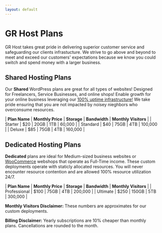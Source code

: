 ```yaml
---
layout: default
---
```

# GR Host Plans

GR Host takes great pride in delivering superior customer service and safeguarding our clients infrastucture. We strive to go above and beyond to meet and exceed our customers' expectations because we know you could switch and spend money with a larger business.

## Shared Hosting Plans

Our **Shared** WordPress plans are great for all types of websites! Designed for Freelancers, Service Businesses, and online shops! Enable growth for your online business leveraging our [100% uptime infrastructure!](https://grhosted.statuspage.io/) We take pride ensuring that you are not impacted by noisey nieghbors who overconsume resources.

| **Plan Name** | **Monthly Price** | **Storage** | **Bandwidth** | **Monthly Visitors** |
| Starter       | $20 | 20GB | 1TB | 60,000  |
| Standard      | $40 | 75GB | 4TB | 100,000 |
| Deluxe        | $85 | 75GB | 4TB | 160,000 |

## Dedicated Hosting Plans

**Dedicated** plans are ideal for Medium-sized business websites or [WooCommerce](https://woocommerce.com/) webshops that operate as Full-Time income. These custom deployments operate with staticly allocated resources. You will never encounter resource contention and are allowed 100% resource utilization 24/7.

| **Plan Name** | **Monthly Price** | **Storage** | **Bandwidth** | **Monthly Visitors** |
| Professional | $100 | 75GB  | 4TB | 200,000  |
| Ultimate     | $250 | 150GB | 5TB | 300,000 |

**Monthly Visitors Disclaimer:** These numbers are approximates for our custom deployments.

**Billing Disclaimer:** Yearly subscriptions are 10% cheaper than monthly plans. Cancellations are rounded to the month.
